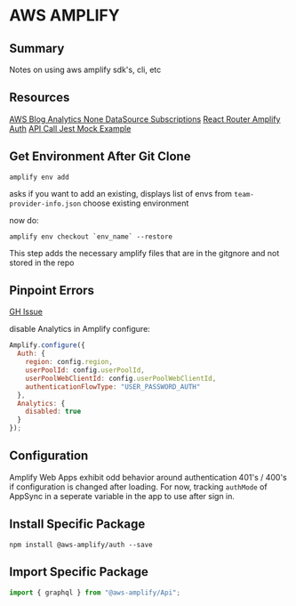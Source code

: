 # AWS AMPLIFY

## Summary

Notes on using aws amplify sdk's, cli, etc

## Resources

[AWS Blog Analytics None DataSource Subscriptions](https://aws.amazon.com/blogs/mobile/visualizing-big-data-with-aws-appsync-amazon-athena-and-aws-amplify/)
[React Router Amplify Auth](https://www.rockyourcode.com/custom-react-hook-use-aws-amplify-auth/)
[API Call Jest Mock Example](https://github.com/aws-amplify/amplify-js/blob/master/packages/api/__tests__/API-test.ts)

## Get Environment After Git Clone

```console
amplify env add
```

asks if you want to add an existing, displays list of envs from `team-provider-info.json`
choose existing environment

now do:

```console
amplify env checkout `env_name` --restore
```

This step adds the necessary amplify files that are in the gitgnore and not stored in the repo

## Pinpoint Errors

[GH Issue](https://github.com/aws-amplify/amplify-js/issues/3489)

disable Analytics in Amplify configure:

```javascript
Amplify.configure({
  Auth: {
    region: config.region,
    userPoolId: config.userPoolId,
    userPoolWebClientId: config.userPoolWebClientId,
    authenticationFlowType: "USER_PASSWORD_AUTH"
  },
  Analytics: {
    disabled: true
  }
});
```

## Configuration

Amplify Web Apps exhibit odd behavior around authentication 401's / 400's if
configuration is changed after loading. For now, tracking `authMode` of AppSync
in a seperate variable in the app to use after sign in.

## Install Specific Package

```console
npm install @aws-amplify/auth --save
```

## Import Specific Package

```javascript
import { graphql } from "@aws-amplify/Api";
```
